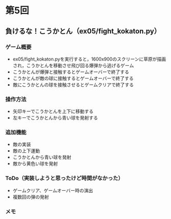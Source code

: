 # 第5回
## 負けるな！こうかとん（ex05/fight_kokaton.py）
### ゲーム概要
- ex05/fight_kokaton.pyを実行すると，1600x900のスクリーンに草原が描画され，こうかとんを移動させ飛び回る爆弾から逃げるゲーム
- こうかとんが爆弾と接触するとゲームオーバーで終了する
- こうかとんが敵の球に接触するとゲームオーバーで終了する
- 敵にこうかとんの球を接触させるとゲームクリアで終了する
### 操作方法
- 矢印キーでこうかとんを上下に移動する
- 左キーでこうかとんから青い球を発射する
### 追加機能
- 敵の実装
- 敵の上下運動
- こうかとんから青い球を発射
- 敵から黄色い球を発射
### ToDo（実装しようと思ったけど時間がなかった）
- ゲームクリア、ゲームオーバー時の演出
- 複数回の弾の発射
### メモ